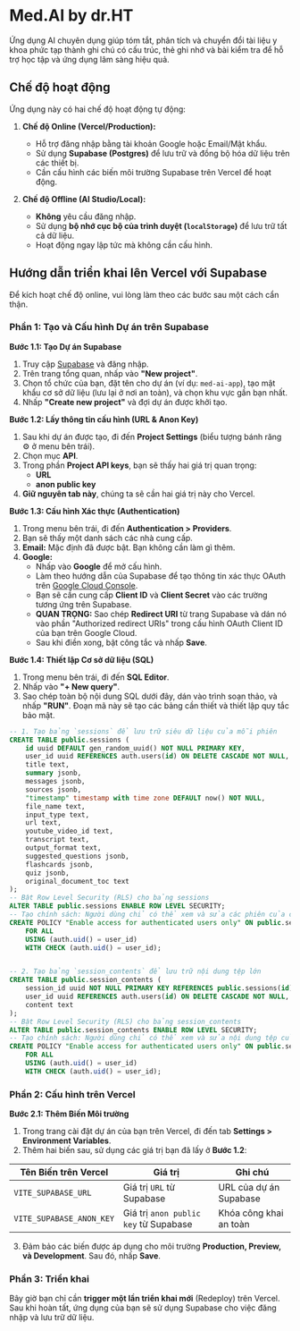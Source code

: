 # Med.AI by dr.HT

Ứng dụng AI chuyên dụng giúp tóm tắt, phân tích và chuyển đổi tài liệu y khoa phức tạp thành ghi chú có cấu trúc, thẻ ghi nhớ và bài kiểm tra để hỗ trợ học tập và ứng dụng lâm sàng hiệu quả.

## Chế độ hoạt động

Ứng dụng này có hai chế độ hoạt động tự động:

1.  **Chế độ Online (Vercel/Production):**
    *   Hỗ trợ đăng nhập bằng tài khoản Google hoặc Email/Mật khẩu.
    *   Sử dụng **Supabase (Postgres)** để lưu trữ và đồng bộ hóa dữ liệu trên các thiết bị.
    *   Cần cấu hình các biến môi trường Supabase trên Vercel để hoạt động.

2.  **Chế độ Offline (AI Studio/Local):**
    *   **Không** yêu cầu đăng nhập.
    *   Sử dụng **bộ nhớ cục bộ của trình duyệt (`localStorage`)** để lưu trữ tất cả dữ liệu.
    *   Hoạt động ngay lập tức mà không cần cấu hình.

## Hướng dẫn triển khai lên Vercel với Supabase

Để kích hoạt chế độ online, vui lòng làm theo các bước sau một cách cẩn thận.

### Phần 1: Tạo và Cấu hình Dự án trên Supabase

**Bước 1.1: Tạo Dự án Supabase**
1.  Truy cập [Supabase](https://supabase.com/) và đăng nhập.
2.  Trên trang tổng quan, nhấp vào **"New project"**.
3.  Chọn tổ chức của bạn, đặt tên cho dự án (ví dụ: `med-ai-app`), tạo mật khẩu cơ sở dữ liệu (lưu lại ở nơi an toàn), và chọn khu vực gần bạn nhất.
4.  Nhấp **"Create new project"** và đợi dự án được khởi tạo.

**Bước 1.2: Lấy thông tin cấu hình (URL & Anon Key)**
1.  Sau khi dự án được tạo, đi đến **Project Settings** (biểu tượng bánh răng ⚙️ ở menu bên trái).
2.  Chọn mục **API**.
3.  Trong phần **Project API keys**, bạn sẽ thấy hai giá trị quan trọng:
    *   **URL**
    *   **anon public key**
4.  **Giữ nguyên tab này**, chúng ta sẽ cần hai giá trị này cho Vercel.

**Bước 1.3: Cấu hình Xác thực (Authentication)**
1.  Trong menu bên trái, đi đến **Authentication > Providers**.
2.  Bạn sẽ thấy một danh sách các nhà cung cấp.
3.  **Email:** Mặc định đã được bật. Bạn không cần làm gì thêm.
4.  **Google:**
    *   Nhấp vào **Google** để mở cấu hình.
    *   Làm theo hướng dẫn của Supabase để tạo thông tin xác thực OAuth trên [Google Cloud Console](https://console.cloud.google.com/).
    *   Bạn sẽ cần cung cấp **Client ID** và **Client Secret** vào các trường tương ứng trên Supabase.
    *   **QUAN TRỌNG:** Sao chép **Redirect URI** từ trang Supabase và dán nó vào phần "Authorized redirect URIs" trong cấu hình OAuth Client ID của bạn trên Google Cloud.
    *   Sau khi điền xong, bật công tắc và nhấp **Save**.

**Bước 1.4: Thiết lập Cơ sở dữ liệu (SQL)**
1.  Trong menu bên trái, đi đến **SQL Editor**.
2.  Nhấp vào **"+ New query"**.
3.  Sao chép toàn bộ nội dung SQL dưới đây, dán vào trình soạn thảo, và nhấp **"RUN"**. Đoạn mã này sẽ tạo các bảng cần thiết và thiết lập quy tắc bảo mật.

```sql
-- 1. Tạo bảng `sessions` để lưu trữ siêu dữ liệu của mỗi phiên
CREATE TABLE public.sessions (
    id uuid DEFAULT gen_random_uuid() NOT NULL PRIMARY KEY,
    user_id uuid REFERENCES auth.users(id) ON DELETE CASCADE NOT NULL,
    title text,
    summary jsonb,
    messages jsonb,
    sources jsonb,
    "timestamp" timestamp with time zone DEFAULT now() NOT NULL,
    file_name text,
    input_type text,
    url text,
    youtube_video_id text,
    transcript text,
    output_format text,
    suggested_questions jsonb,
    flashcards jsonb,
    quiz jsonb,
    original_document_toc text
);
-- Bật Row Level Security (RLS) cho bảng sessions
ALTER TABLE public.sessions ENABLE ROW LEVEL SECURITY;
-- Tạo chính sách: Người dùng chỉ có thể xem và sửa các phiên của chính họ
CREATE POLICY "Enable access for authenticated users only" ON public.sessions
    FOR ALL
    USING (auth.uid() = user_id)
    WITH CHECK (auth.uid() = user_id);


-- 2. Tạo bảng `session_contents` để lưu trữ nội dung tệp lớn
CREATE TABLE public.session_contents (
    session_id uuid NOT NULL PRIMARY KEY REFERENCES public.sessions(id) ON DELETE CASCADE,
    user_id uuid REFERENCES auth.users(id) ON DELETE CASCADE NOT NULL,
    content text
);
-- Bật Row Level Security (RLS) cho bảng session_contents
ALTER TABLE public.session_contents ENABLE ROW LEVEL SECURITY;
-- Tạo chính sách: Người dùng chỉ có thể xem và sửa nội dung tệp của chính họ
CREATE POLICY "Enable access for authenticated users only" ON public.session_contents
    FOR ALL
    USING (auth.uid() = user_id)
    WITH CHECK (auth.uid() = user_id);

```

### Phần 2: Cấu hình trên Vercel

**Bước 2.1: Thêm Biến Môi trường**
1.  Trong trang cài đặt dự án của bạn trên Vercel, đi đến tab **Settings > Environment Variables**.
2.  Thêm hai biến sau, sử dụng các giá trị bạn đã lấy ở **Bước 1.2**:

| Tên Biến trên Vercel | Giá trị | Ghi chú |
|---|---|---|
| `VITE_SUPABASE_URL` | Giá trị `URL` từ Supabase | URL của dự án Supabase |
| `VITE_SUPABASE_ANON_KEY`| Giá trị `anon public key` từ Supabase | Khóa công khai an toàn |

3.  Đảm bảo các biến được áp dụng cho môi trường **Production, Preview, và Development**. Sau đó, nhấp **Save**.

### Phần 3: Triển khai

Bây giờ bạn chỉ cần **trigger một lần triển khai mới** (Redeploy) trên Vercel. Sau khi hoàn tất, ứng dụng của bạn sẽ sử dụng Supabase cho việc đăng nhập và lưu trữ dữ liệu.